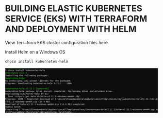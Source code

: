 # BUILDING ELASTIC KUBERNETES SERVICE (EKS) WITH TERRAFORM AND DEPLOYMENT WITH HELM

View Terraform EKS cluster configuration files here

Install Helm on a Windows OS

```bash
choco install kubernetes-helm
```

![helm install](./images/1.png)

